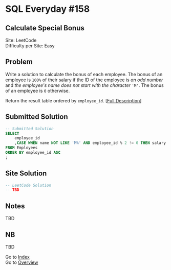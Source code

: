 # SQL Everyday \#158

## Calculate Special Bonus

Site: LeetCode\
Difficulty per Site: Easy

## Problem

Write a solution to calculate the bonus of each employee. The bonus of an employee is `100%` of their salary if the ID of the employee is *an odd number* and *the employee's name does not start with the character* `'M'`. The bonus of an employee is `0` otherwise.

Return the result table ordered by `employee_id`. [[Full Description](https://leetcode.com/problems/calculate-special-bonus/description/)]

## Submitted Solution

```sql
-- Submitted Solution
SELECT
    employee_id
    ,CASE WHEN name NOT LIKE 'M%' AND employee_id % 2 != 0 THEN salary ELSE 0 END AS bonus
FROM Employees
ORDER BY employee_id ASC
;
```

## Site Solution

```sql
-- LeetCode Solution 
-- TBD
```

## Notes

TBD

## NB

TBD

Go to [Index](../?tab=readme-ov-file#index)\
Go to [Overview](../?tab=readme-ov-file)
